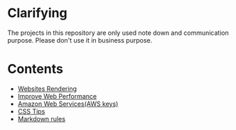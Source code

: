 # Clarifying
The projects in this repository are only used note down and communication purpose. Please don't use it in business purpose.


# Contents
- [Websites Rendering](./Collections/Websites%20Rendering.md)
- [Improve Web Performance](./Web%20Performance%20Improving/README.md)
- [Amazon Web Services(AWS keys)](./Amazon%20Web%20Services%20(AWS)/README.md)
- [CSS Tips](./CSS%20Tips/README.md)
- [Markdown rules](./Collections/Markdown.md)
